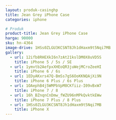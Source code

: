 ```yaml
---
layout: produk-casinghp
title: Jean Grey iPhone Case
categories: iphone

# Produk
product-title: Jean Grey iPhone Case
harga: 90000
sku: hn-4364
image-drive: 1HSs0ZLGU3KCSNT8Jh1dHaxm9t5Nqi7MB
gallery:
  - url: 12ifb8RHEXkI6n7zAt21kslDM0X8uVD5S
    title: iPhone 5 / 5s / SE
  - url: 1ymvtb2AefpxXHEoQR3juWejMCroZeeHI
    title: iPhone 6 / 6s
  - url: 1EDyAKxrs47Q-BmSs7gS6OoKKNQAjXi9N
    title: iPhone 6 Plus / 6s Plus
  - url: 1OAephB4j5WMPbVpM0CKfiiz-I09vBxW7
    title: iPhone 7 / 8
  - url: 16h_BZnqnCnDmw_fWZU96nMPkQvktkEWw
    title: iPhone 7 Plus / 8 Plus
  - url: 1HSs0ZLGU3KCSNT8Jh1dHaxm9t5Nqi7MB
    title: iPhone X
---
```

